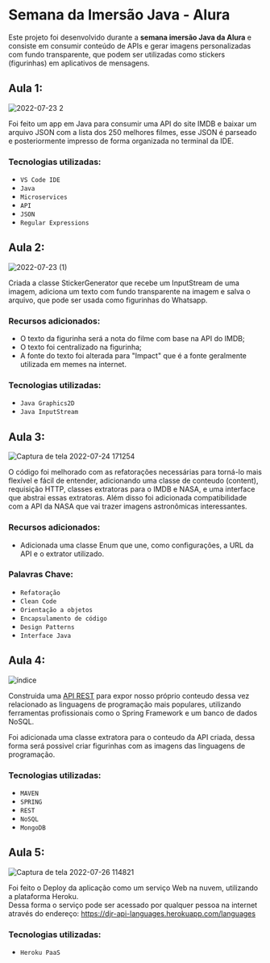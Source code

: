 # Semana da Imersão Java - Alura
Este projeto foi desenvolvido durante a **semana imersão Java da Alura** e consiste em consumir conteúdo de APIs e gerar imagens personalizadas com fundo transparente, que podem ser utilizadas como stickers (figurinhas) em aplicativos de mensagens.

## Aula 1:

![2022-07-23 2](https://user-images.githubusercontent.com/57844726/180657572-fd4ee968-5844-4e81-a8b2-14a275178a6a.png)

Foi feito um app em Java para consumir uma API do site IMDB e baixar um arquivo JSON com a lista dos 250 melhores filmes, esse JSON é parseado e posteriormente impresso de forma organizada no terminal da IDE.

### Tecnologias utilizadas: 
- `VS Code IDE`
- `Java`
- `Microservices`
- `API`
- `JSON`
- `Regular Expressions`


## Aula 2:
![2022-07-23 (1)](https://user-images.githubusercontent.com/57844726/180657899-b1417c99-d066-4381-be7c-05a1688dc8b3.png)

Criada a classe StickerGenerator que recebe um InputStream de uma imagem, adiciona um texto com fundo transparente na imagem e salva o arquivo, que pode ser usada como figurinhas do Whatsapp.

### Recursos adicionados:
- O texto da figurinha será a nota do filme com base na API do IMDB;
- O texto foi centralizado na figurinha;
- A fonte do texto foi alterada para "Impact" que é a fonte geralmente utilizada em memes na internet.

### Tecnologias utilizadas:
- `Java Graphics2D`
- `Java InputStream`

## Aula 3:
![Captura de tela 2022-07-24 171254](https://user-images.githubusercontent.com/57844726/180664212-05142ade-056a-44f6-872c-ee7996bb55a0.png)

O código foi melhorado com as refatorações necessárias para torná-lo mais flexível e fácil de entender, adicionando uma classe de conteudo (content), requisição HTTP, classes extratoras para o IMDB e NASA, e uma interface que abstrai essas extratoras.
Além disso foi adicionada compatibilidade com a API da NASA que vai trazer imagens astronômicas interessantes.

### Recursos adicionados:
- Adicionada uma classe Enum que une, como configurações, a URL da API e o extrator utilizado.

### Palavras Chave:
- `Refatoração`
- `Clean Code`
- `Orientação a objetos`
- `Encapsulamento de código`
- `Design Patterns`
- `Interface Java`

## Aula 4:

![índice](https://user-images.githubusercontent.com/57844726/180670858-2cae7ffe-5c9a-4534-bfb3-c471009f145b.jpg)

Construida uma [API REST](https://github.com/eng-david/linguagens-api) para expor nosso próprio conteudo dessa vez relacionado as linguagens de programação mais populares, utilizando ferramentas profissionais como o Spring Framework e um banco de dados NoSQL.<br>

Foi adicionada uma classe extratora para o conteudo da API criada, dessa forma será possivel criar figurinhas com as imagens das linguagens de programação.

### Tecnologias utilizadas:
- `MAVEN`
- `SPRING`
- `REST`
- `NoSQL`
- `MongoDB`

## Aula 5:

![Captura de tela 2022-07-26 114821](https://user-images.githubusercontent.com/57844726/181037937-43eb90b6-4add-4d65-b572-e73573efacce.png)

Foi feito o Deploy da aplicação como um serviço Web na nuvem, utilizando a plataforma Heroku.<br>
Dessa forma o serviço pode ser acessado por qualquer pessoa na internet através do endereço: https://djr-api-languages.herokuapp.com/languages

### Tecnologias utilizadas:
- `Heroku PaaS`

